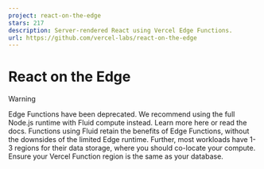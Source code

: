 ```yaml
---
project: react-on-the-edge
stars: 217
description: Server-rendered React using Vercel Edge Functions.
url: https://github.com/vercel-labs/react-on-the-edge
---
```


React on the Edge
=================

Warning

Edge Functions have been deprecated. We recommend using the full Node.js runtime with Fluid compute instead. Learn more here or read the docs. Functions using Fluid retain the benefits of Edge Functions, without the downsides of the limited Edge runtime. Further, most workloads have 1-3 regions for their data storage, where you should co-locate your compute. Ensure your Vercel Function region is the same as your database.
